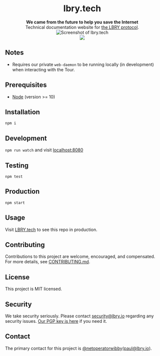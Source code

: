 <h1 align="center">lbry.tech</h1>

<div align="center">
  <strong>We came from the future to help you save the Internet</strong>
</div>

<div align="center">
  Technical documentation website for <a href="https://lbry.io">the LBRY protocol</a>.
</div>

<div align="center">
  <img src="https://cdn.rawgit.com/lbryio/lbry.tech/2a16aa55/preview.png" title="Screenshot of lbry.tech"/>
</div>

<div align="center">
  <a href="https://travis-ci.org/lbryio/lbry.tech"><img src="https://img.shields.io/travis/lbryio/lbry.tech/master.svg?style=flat-square"/></a>
</div>



## Notes
- Requires our private `web-daemon` to be running locally (in development) when interacting with the Tour.

## Prerequisites
- [Node](https://nodejs.org) (version >= 10)

## Installation
`npm i`

## Development
`npm run watch` and visit [localhost:8080](http://localhost:8080)

## Testing
`npm test`

## Production
`npm start`

## Usage
Visit [LBRY.tech](https://lbry.tech) to see this repo in production.

## Contributing
Contributions to this project are welcome, encouraged, and compensated. For more details, see [CONTRIBUTING.md](CONTRIBUTING.md).

## License
This project is MIT licensed.

## Security
We take security seriously. Please contact [security@lbry.io](mailto:security@lbry.io) regarding any security issues. [Our PGP key is here](https://keybase.io/lbry/key.asc) if you need it.

## Contact
The primary contact for this project is [@netoperatorwibby](https://github.com/netoperatorwibby)(paul@lbry.io).
